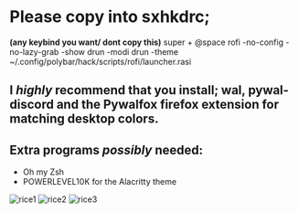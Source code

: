 # Please copy into sxhkdrc;
**(any keybind you want/ dont copy this)** super + @space
   rofi -no-config -no-lazy-grab -show drun -modi drun -theme ~/.config/polybar/hack/scripts/rofi/launcher.rasi

## **I _highly_ recommend that you install; wal, pywal-discord and the Pywalfox firefox extension for matching desktop colors.**

## Extra programs _possibly_ needed:
- Oh my Zsh
- POWERLEVEL10K for the Alacritty theme

![rice1](https://user-images.githubusercontent.com/45978346/132001152-8ab3f0a0-147a-4b00-b810-128823ed2f75.png)
![rice2](https://user-images.githubusercontent.com/45978346/132001166-376ea1e2-2eef-4c44-8481-99d4333fcaf3.png)
![rice3](https://user-images.githubusercontent.com/45978346/132001172-9025cf62-8674-4b70-9508-b335358c447e.png)
